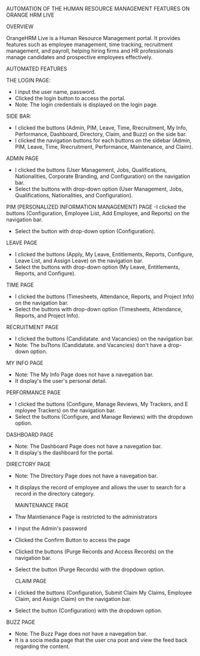 AUTOMATION OF THE HUMAN RESOURCE MANAGEMENT FEATURES ON ORANGE HRM LIVE 

OVERVIEW

OrangeHRM Live is a Human Resource Management portal. It provides features such as employee management, time tracking, recruitment management, and payroll, helping hiring firms and HR professionals manage candidates and prospective employees effectively.

AUTOMATED FEATURES

THE LOGIN PAGE:

- I input the user name, password.
- Clicked the login button to access the portal.
- Note: The login credentials is displayed on the login page.

SIDE BAR:
- I clicked the buttons (Admin, PIM, Leave, Time, Rrecruitment, My Info, Performance, Dashboard, Directory, Claim, and Buzz) on the side bar.
- I clicked the navigation buttons for each buttons on the sidebar (Admin, PIM, Leave, Time, Rrecruitment, Performance, Maintenance, and Claim).

ADMIN PAGE
- I clicked the buttons (User Management, Jobs, Qualifications, Nationalities, Corporate Branding, and Configuration) on the navigation bar.
- Select the buttons with drop-down option (User Management, Jobs, Qualifications, Nationalities, and Configuration).
 
PIM (PERSONALIZED INFORMATION MANAGEMENT) PAGE
-I clicked the buttons (Configuration, Employee List, Add Employee, and Reports) on the navigation bar.
- Select the button with drop-down option (Configuration).

LEAVE PAGE
- I clicked the buttons (Apply, My Leave, Entitlements, Reports, Configure, Leave List, and Assign Leave) on the navigation bar.
- Select the buttons with drop-down option (My Leave, Entitlements, Reports, and Configure).

TIME PAGE
- I clicked the buttons (Timesheets, Attendance, Reports, and Project Info) on the navigation bar.
- Select the buttons with drop-down option (Timesheets, Attendance, Reports, and Project Info).

RECRUITMENT PAGE
- I clicked the buttons (Candidatate. and Vacancies) on the navigation bar.
- Note: The buTtons (Candidatate. and Vacancies) don't have a drop-down option.

MY INFO PAGE
- Note: The My Info Page does not have a navegation bar.
- It display's the user's personal detail.
  
PERFORMANCE PAGE
- I clicked the buttons (Configure, Manage Reviews, My Trackers, and E mployee Trackers) on the navigation bar.
- Select the buttons (Configure, and Manage Reviews) with the dropdown option.

DASHBOARD PAGE
- Note: The Dashboard Page does not have a navegation bar.
- It display's the dashboard for the portal.
  
DIRECTORY PAGE
- Note: The Directory Page does not have a navegation bar. 
- It displays the record of employee and allows the user to search for a record in the directory category.

  MAINTENANCE PAGE
-  Thw Maintienance Page is restricted to the administrators
-  I input the Admin's password
-  Clicked the Confirm Button to access the page
-  Clicked the buttons (Purge Records and Access Records) on the navigation bar.
- Select the button (Purge Records) with the dropdown option.

  CLAIM PAGE
- I clicked the buttons (Configuration, Submit Claim My Claims, Employee Claim, and Assign Claim) on the navigation bar.
- Select the button (Configuration) with the dropdown option.

BUZZ PAGE
- Note: The Buzz Page does not have a navegation bar.
- It is a socia media page that the user cna post and view the feed back regarding the content.
